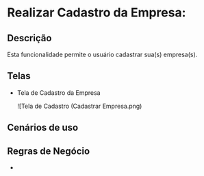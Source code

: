 # Realizar Cadastro da Empresa:



## Descrição

Esta funcionalidade permite o usuário cadastrar sua(s) empresa(s).

## Telas
- Tela de Cadastro da Empresa

  ![Tela de Cadastro (Cadastrar Empresa.png)



## Cenários de uso



## Regras de Negócio

- 
